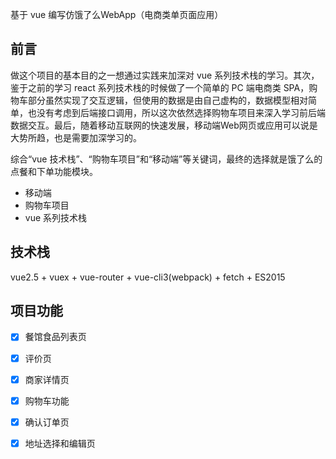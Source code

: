 基于 vue 编写仿饿了么WebApp（电商类单页面应用）

## 前言


做这个项目的基本目的之一想通过实践来加深对 vue 系列技术栈的学习。其次，鉴于之前的学习 react 系列技术栈的时候做了一个简单的 PC 端电商类 SPA，购物车部分虽然实现了交互逻辑，但使用的数据是由自己虚构的，数据模型相对简单，也没有考虑到后端接口调用，所以这次依然选择购物车项目来深入学习前后端数据交互。最后，随着移动互联网的快速发展，移动端Web网页或应用可以说是大势所趋，也是需要加深学习的。

综合“vue 技术栈”、“购物车项目”和“移动端”等关键词，最终的选择就是饿了么的点餐和下单功能模块。

- 移动端
- 购物车项目
- vue 系列技术栈

## 技术栈

vue2.5 + vuex + vue-router + vue-cli3(webpack) + fetch + ES2015

## 项目功能

- [x] 餐馆食品列表页
- [x] 评价页
- [x] 商家详情页
- [x] 购物车功能
- [x] 确认订单页
- [x] 地址选择和编辑页



